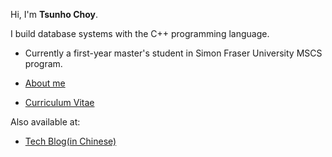 Hi, I'm **Tsunho Choy**. 


I build database systems with the C++ programming language.

- Currently a first-year master's student in Simon Fraser University MSCS program.

- [About me](https://tsunho.me/about/)

- [Curriculum Vitae](https://tsunho.me/cv/CV_v1.pdf)

Also available at:

- [Tech Blog(in Chinese)](https://tsunho.me/)
